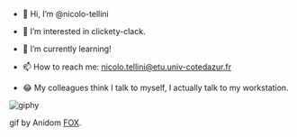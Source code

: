 - 👋 Hi, I’m @nicolo-tellini

- 👀 I’m interested in clickety-clack.

- 🌱 I’m currently learning!

- 📫 How to reach me: nicolo.tellini@etu.univ-cotedazur.fr

- :joy: My colleagues think I talk to myself, I actually talk to my workstation.

<p align="center">
  
![giphy](https://user-images.githubusercontent.com/69108704/206118445-044f326f-68f8-4a0d-9835-abffc9c36e94.gif)
  
</p>

gif by Anidom [FOX](https://giphy.com/anidom/).
